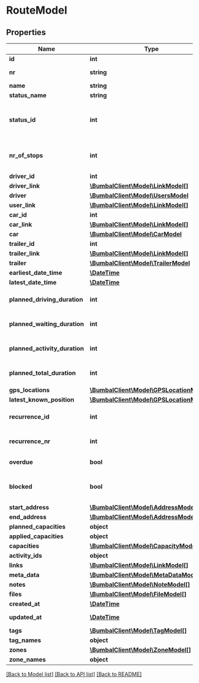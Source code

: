 # RouteModel

## Properties
Name | Type | Description | Notes
------------ | ------------- | ------------- | -------------
**id** | **int** | Unique ID of Route | 
**nr** | **string** | Non-Unique number of Route | [optional] 
**name** | **string** | Description | [optional] 
**status_name** | **string** | Route Status | [optional] 
**status_id** | **int** | Status ID of Route, 29:route_cancelled, 1:route_planned, 2:route_in_progress, 8:route_executed | [optional] 
**nr_of_stops** | **int** | number of stops on this route (excluding start_route and end_route activities) | [optional] 
**driver_id** | **int** |  | [optional] 
**driver_link** | [**\BumbalClient\Model\LinkModel[]**](LinkModel.md) |  | [optional] 
**driver** | [**\BumbalClient\Model\UsersModel**](UsersModel.md) |  | [optional] 
**user_link** | [**\BumbalClient\Model\LinkModel[]**](LinkModel.md) |  | [optional] 
**car_id** | **int** |  | [optional] 
**car_link** | [**\BumbalClient\Model\LinkModel[]**](LinkModel.md) |  | [optional] 
**car** | [**\BumbalClient\Model\CarModel**](CarModel.md) |  | [optional] 
**trailer_id** | **int** |  | [optional] 
**trailer_link** | [**\BumbalClient\Model\LinkModel[]**](LinkModel.md) |  | [optional] 
**trailer** | [**\BumbalClient\Model\TrailerModel**](TrailerModel.md) |  | [optional] 
**earliest_date_time** | [**\DateTime**](\DateTime.md) |  | [optional] 
**latest_date_time** | [**\DateTime**](\DateTime.md) |  | [optional] 
**planned_driving_duration** | **int** | Planned driving duration of this route in minutes | [optional] 
**planned_waiting_duration** | **int** | Planned waiting duration of this route in minutes | [optional] 
**planned_activity_duration** | **int** | Planned duration for all activities in this route in minutes | [optional] 
**planned_total_duration** | **int** | Total planned duration of this route in minutes | [optional] 
**gps_locations** | [**\BumbalClient\Model\GPSLocationModel[]**](GPSLocationModel.md) |  | [optional] 
**latest_known_position** | [**\BumbalClient\Model\GPSLocationModel**](GPSLocationModel.md) |  | [optional] 
**recurrence_id** | **int** | id of recurrence where route belongs to | [optional] 
**recurrence_nr** | **int** | nr within recurrence where route belongs to | [optional] 
**overdue** | **bool** | whether any activity on route is overdue | [optional] 
**blocked** | **bool** | a blocked route can not be auto-filled by customer calendars | [optional] 
**start_address** | [**\BumbalClient\Model\AddressModel**](AddressModel.md) |  | [optional] 
**end_address** | [**\BumbalClient\Model\AddressModel**](AddressModel.md) |  | [optional] 
**planned_capacities** | **object** |  | [optional] 
**applied_capacities** | **object** |  | [optional] 
**capacities** | [**\BumbalClient\Model\CapacityModel[]**](CapacityModel.md) |  | [optional] 
**activity_ids** | **object** |  | [optional] 
**links** | [**\BumbalClient\Model\LinkModel[]**](LinkModel.md) |  | [optional] 
**meta_data** | [**\BumbalClient\Model\MetaDataModel[]**](MetaDataModel.md) |  | [optional] 
**notes** | [**\BumbalClient\Model\NoteModel[]**](NoteModel.md) |  | [optional] 
**files** | [**\BumbalClient\Model\FileModel[]**](FileModel.md) |  | [optional] 
**created_at** | [**\DateTime**](\DateTime.md) | created_at date time | [optional] 
**updated_at** | [**\DateTime**](\DateTime.md) | updated_at date time | [optional] 
**tags** | [**\BumbalClient\Model\TagModel[]**](TagModel.md) |  | [optional] 
**tag_names** | **object** |  | [optional] 
**zones** | [**\BumbalClient\Model\ZoneModel[]**](ZoneModel.md) |  | [optional] 
**zone_names** | **object** |  | [optional] 

[[Back to Model list]](../README.md#documentation-for-models) [[Back to API list]](../README.md#documentation-for-api-endpoints) [[Back to README]](../README.md)


